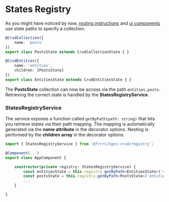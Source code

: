 # States Registry

As you might have noticed by now, [routing instructions](../usage/routing-instructions.md) and [ui components](../usage/ui-components/) use state paths to specify a collection.

```typescript
@CrudCollection({
    name: 'posts'
})
export class PostsState extends CrudCollectionState { }

@CrudEntities({
    name: 'entities',
    children: [PostsState]
})
export class EntitiesState extends CrudEntitiesState { }
```

The **PostsState** collection can now be access via the path `entities.posts`. Retrieving the correct state is handled by the **StatesRegistryService**.

### StatesRegistryService

The service exposes a function called `getByPath(path: string)` that lets you retrieve states via their path mapping. The mapping is automatically generated via the **name attribute** in the decorator options. Nesting is performed by the **children array** in the decorator options.

```typescript
import { StatesRegistryService } from '@frrri/ngxs-crud/registry';

@Component(...)
export class AppComponent {

    constructor(private registry: StatesRegistryService) {
        const entitiesState = this.registry.getByPath<EntitiesState>('entities');
        const postsState = this.registry.getByPath<PostsState>('entities.posts');
        ...
    }

}
```



